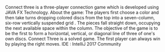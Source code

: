 Connect three is a three-player connection game which is developed using JAVA FX Technology.
About the game:
The players first choose a color and then take turns dropping colored discs from the top into a seven-column, six-row vertically suspended grid .
The pieces fall straight down, occupying the next available space within the column. The objective of the game is to be the first to form a horizontal, vertical, or diagonal line of three of one's own discs.
Connect Three is a solved game. The first player can always win by playing the right moves.
IDE : IntelliJ 2017 Community
